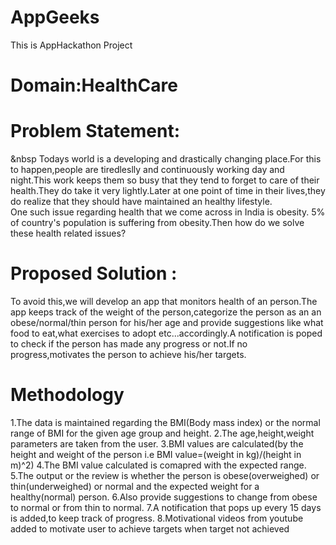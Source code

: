 # AppGeeks
This is AppHackathon Project

# Domain:HealthCare

# Problem Statement:
 &nbsp Todays world is a developing and drastically changing place.For this to happen,people are tiredleslly and continuously working day and night.This work keeps them so busy that they tend to forget to care of their health.They do take it very lightly.Later at one point of time in their lives,they do realize that they should have maintained an healthy lifestyle.
  <br />One such issue regarding health that we come across in India is obesity. 5% of country's population is suffering from obesity.Then how do we solve these health related issues?
  
 # Proposed Solution :
To avoid this,we will develop an app that monitors health of an person.The app keeps track of the weight of the person,categorize the person as an an obese/normal/thin person for his/her age and provide suggestions like what food to eat,what exercises to adopt etc...accordingly.A notification is poped to check if the person has made any progress or not.If no progress,motivates the person to achieve his/her targets.

# Methodology
1.The data is maintained regarding the BMI(Body mass index) or the normal range of BMI for the given age group and height.
2.The age,height,weight parameters are taken from the user.
3.BMI values are calculated(by the height and weight of the person i.e BMI value=(weight in kg)/(height in m)^2)
4.The BMI value calculated is comapred with the expected range.
5.The output or the review is whether the person is obese(overweighed) or thin(underweighed) or normal and the expected weight for a healthy(normal) person.
6.Also provide suggestions to change from obese to normal or from thin to normal.
7.A notification that pops up every 15 days is added,to keep track of progress.
8.Motivational videos from youtube added to motivate user to achieve targets when target not achieved

